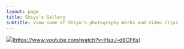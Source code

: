 ```yaml
---
layout: page
title: Shiyu's Gallery
subtitle: View some of Shiyu's photography Works and Video Clips
---
```


![](https://img.youtube.com/vi/HszJ-d8CF6s/0.jpg)]https://www.youtube.com/watch?v=HszJ-d8CF6s)

